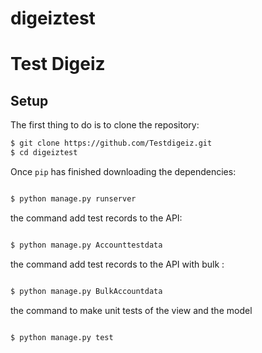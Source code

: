 # digeiztest
# Test Digeiz

## Setup

The first thing to do is to clone the repository:

```sh
$ git clone https://github.com/Testdigeiz.git
$ cd digeiztest
```
Once `pip` has finished downloading the dependencies:
```sh

$ python manage.py runserver
```
the command  add test records to the API:
```sh

$ python manage.py Accounttestdata

```
the command  add test records to the API with bulk :
```sh

$ python manage.py BulkAccountdata


```
the command to make unit tests of the view and the model 
```sh

$ python manage.py test


```
